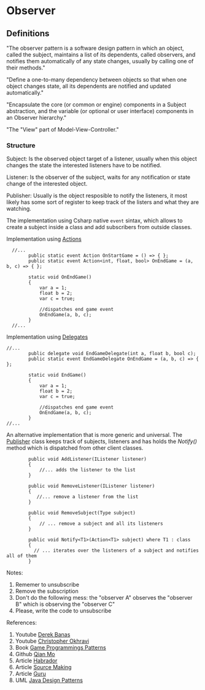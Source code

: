 
# Observer

## Definitions

"The observer pattern is a software design pattern in which an object, called the subject, maintains a list of its dependents, called observers, and notifies them automatically of any state changes, usually by calling one of their methods."

"Define a one-to-many dependency between objects so that when one object changes state, all its dependents are notified and updated automatically."

"Encapsulate the core (or common or engine) components in a Subject abstraction, and the variable (or optional or user interface) components in an Observer hierarchy."

"The "View" part of Model-View-Controller."

### Structure

Subject: Is the observed object target of a listener, usually when this object changes the state the interested listeners have to be notified.

Listener: Is the observer of the subject, waits for any notification or state change of the interested object.

Publisher: Usually is the object resposible to notify the listeners, it most likely has some sort of register to keep track of the listers and what they are watching.


The implementation using Csharp native ``event`` sintax, which allows to create a subject inside a class and add subscribers from outside classes.

Implementation using [Actions](https://github.com/ycarowr/DesignPatterns/blob/master/Assets/Behavioral/Observer/Structure/ObserverCsharpAction.cs) 
```
  //...
        public static event Action OnStartGame = () => { };
        public static event Action<int, float, bool> OnEndGame = (a, b, c) => { };
        
        static void OnEndGame()
        {
            var a = 1;
            float b = 2;
            var c = true;
            
            //dispatches end game event
            OnEndGame(a, b, c);
        }
  //...
```

Implementation using [Delegates](https://github.com/ycarowr/DesignPatterns/blob/master/Assets/Behavioral/Observer/Structure/ObserverCsharpDelegates.cs)

```
//...
        public delegate void EndGameDelegate(int a, float b, bool c);
        public static event EndGameDelegate OnEndGame = (a, b, c) => { };
  
        static void EndGame()
        {
            var a = 1;
            float b = 2;
            var c = true;
            
            //dispatches end game event
            OnEndGame(a, b, c);
        }
//...
```


An alternative implementation that is more generic and universal. The [Publisher](https://github.com/ycarowr/DesignPatterns/blob/master/Assets/Behavioral/Observer/Structure/Observer.cs) class keeps track of subjects, listeners and has holds the _Notify()_ method which is dispatched from other client classes. 

```
        public void AddListener(IListener listener)
        {
            //... adds the listener to the list
        }

        public void RemoveListener(IListener listener)
        {
           //... remove a listener from the list
        }

        public void RemoveSubject(Type subject)
        {
            // ... remove a subject and all its listeners
        }
        
        public void Notify<T1>(Action<T1> subject) where T1 : class
        {
          // ... iterates over the listeners of a subject and notifies all of them 
        }
```

Notes: 
1. Rememer to unsubscribe
2. Remove the subscription
3. Don't do the following mess: the "observer A" observes the "observer B" which is observing the "observer C"
4. Please, write the code to unsubscribe

References:
1. Youtube [Derek Banas](https://www.youtube.com/watch?v=wiQdrH2YpT4&list=PLF206E906175C7E07&index=5&t=0s)
2. Youtube [Christopher Okhravi](https://www.youtube.com/watch?v=_BpmfnqjgzQ&list=PLrhzvIcii6GNjpARdnO4ueTUAVR9eMBpc&index=3&t=12s)
3. Book [Game Programmings Patterns](https://gameprogrammingpatterns.com/observer.html)
4. Github [Qian Mo](https://github.com/QianMo/Unity-Design-Pattern/tree/master/Assets/Behavioral%20Patterns/Observer%20Pattern)
5. Article [Habrador](https://www.habrador.com/tutorials/programming-patterns/3-observer-pattern/)
6. Article [Source Making](https://sourcemaking.com/design_patterns/observer)
7. Article [Guru](https://refactoring.guru/design-patterns/observer)
8. UML [Java Design Patterns](https://java-design-patterns.com/patterns/observer/)

